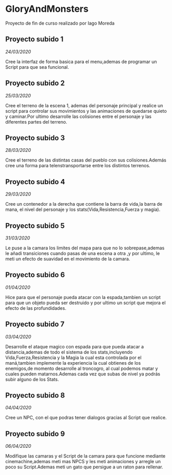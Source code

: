 # GloryAndMonsters
Proyecto de fin de curso realizado por Iago Moreda

## Proyecto subido 1 
*24/03/2020*

Cree la interfaz de forma basica para el menu,ademas de programar un Script para que sea funcional.

## Proyecto subido 2
*25/03/2020*

Cree el terreno de la escena 1, ademas del personaje principal y realice un script  para controlar sus movimientos y las animaciones de quedarse quieto y caminar.Por ultimo desarrolle las colisiones entre el personaje y las diferentes partes del terreno.

## Proyecto subido 3
*28/03/2020*

Cree el terreno de las distintas casas del pueblo con sus colisiones.Además cree una forma para telenstransportarse entre los distintos terrenos.

## Proyecto subido 4
*29/03/2020*

Cree un contenedor a la derecha que contiene la barra de vida,la barra de mana, el nivel del personaje y los stats(Vida,Resistencia,Fuerza y magia).

## Proyecto subido 5
*31/03/2020*

Le puse a la camara los limites del mapa para que no lo sobrepase,ademas le añadi transiciones cuando pasas de una escena a otra ,y por ultimo, le meti un efecto de suavidad en el movimiento de la camara. 

## Proyecto subido 6
*01/04/2020*

Hice para que el personaje pueda atacar con la espada,tambien un script para que un objeto pueda ser destruido y por ultimo un script que mejora el efecto de las profundidades.

## Proyecto subido 7
*03/04/2020*

Desarrolle el ataque magico con espada para que pueda atacar a distancia,ademas de todo el sistema de los stats,incluyendo Vida,Fuerza,Resistencia y la Magia la cual esta controlada por el maná,tambien implemente la experiencia la cual obtienes de los enemigos,de momento desarrolle al troncogro, al cual podemos matar y cuales pueden matarnos.Ademas cada vez que subas de nivel ya podrás subir alguno de los Stats.

## Proyecto subido 8
*04/04/2020*

Cree un NPC, con el que podras tener dialogos gracias al Script que realice.

## Proyecto subido 9
*06/04/2020*

Modifique las camaras y el Script de la camara para que funcione mediante cinemachine,ademas meti mas NPCS y les meti animaciones y arregle un poco su Script.Ademas meti un gato que persigue a un raton para rellenar.




